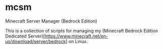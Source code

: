 # mcsm
Minecraft Server Manager (Bedrock Edition)

This is a collection of scripts for managing my (Minecraft Bedrock Edition Dedicated Server)[https://www.minecraft.net/en-us/download/server/bedrock] on Linux.

